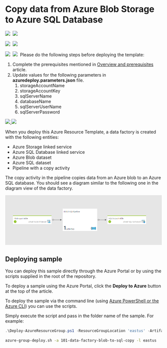 # Copy data from Azure Blob Storage to Azure SQL Database

<IMG SRC="https://azbotstorage.blob.core.windows.net/badges/101-data-factory-blob-to-sql-copy/PublicLastTestDate.svg" />&nbsp;
<IMG SRC="https://azbotstorage.blob.core.windows.net/badges/101-data-factory-blob-to-sql-copy/PublicDeployment.svg" />&nbsp;

<IMG SRC="https://azbotstorage.blob.core.windows.net/badges/101-data-factory-blob-to-sql-copy/FairfaxLastTestDate.svg" />&nbsp;
<IMG SRC="https://azbotstorage.blob.core.windows.net/badges/101-data-factory-blob-to-sql-copy/FairfaxDeployment.svg" />&nbsp;

<IMG SRC="https://azbotstorage.blob.core.windows.net/badges/101-data-factory-blob-to-sql-copy/BestPracticeResult.svg" />&nbsp;
<IMG SRC="https://azbotstorage.blob.core.windows.net/badges/101-data-factory-blob-to-sql-copy/CredScanResult.svg" />&nbsp;
Please do the following steps before deploying the template: 

1. Complete the prerequisites mentioned in [Overview and prerequisites](https://azure.microsoft.com/documentation/articles/data-factory-copy-data-from-azure-blob-storage-to-sql-database/) article.
2. Update values for the following parameters in **azuredeploy.parameters.json** file. 
	1. storageAccountName
	2. storageAccountKey
	3. sqlServerName
	4. databaseName
	5. sqlServerUserName
	6. sqlServerPassword  

<a href="https://portal.azure.com/#create/Microsoft.Template/uri/https%3A%2F%2Fraw.githubusercontent.com%2FAzure%2Fazure-quickstart-templates%2Fmaster%2F101-data-factory-blob-to-sql-copy%2Fazuredeploy.json" target="_blank">
    <img src="http://azuredeploy.net/deploybutton.png"/>
</a>
<a href="http://armviz.io/#/?load=https%3A%2F%2Fraw.githubusercontent.com%2FAzure%2Fazure-quickstart-templates%2Fmaster%2F101-data-factory-blob-to-sql-copy%2Fazuredeploy.json" target="_blank">
    <img src="http://armviz.io/visualizebutton.png"/>
</a>

When you deploy this Azure Resource Template, a data factory is created with the following entities: 

- Azure Storage linked service
- Azure SQL Database linked service
- Azure Blob dataset
- Azure SQL dataset
- Pipeline with a copy activity 

The copy activity in the pipeline copies data from an Azure blob to an Azure SQL database. You should see a diagram similar to the following one in the diagram view of the data factory.  

![Diagram view](images/adfDiagram.PNG)

## Deploying sample
You can deploy this sample directly through the Azure Portal or by using the scripts supplied in the root of the repository.

To deploy a sample using the Azure Portal, click the **Deploy to Azure** button at the top of the article. 

To deploy the sample via the command line (using [Azure PowerShell or the Azure CLI](https://azure.microsoft.com/en-us/downloads/)) you can use the scripts.

Simply execute the script and pass in the folder name of the sample.  For example:

```PowerShell
.\Deploy-AzureResourceGroup.ps1 -ResourceGroupLocation 'eastus' -ArtifactStagingDirectory 101-data-factory-blob-to-sql-copy
```
```bash
azure-group-deploy.sh -a 101-data-factory-blob-to-sql-copy -l eastus
